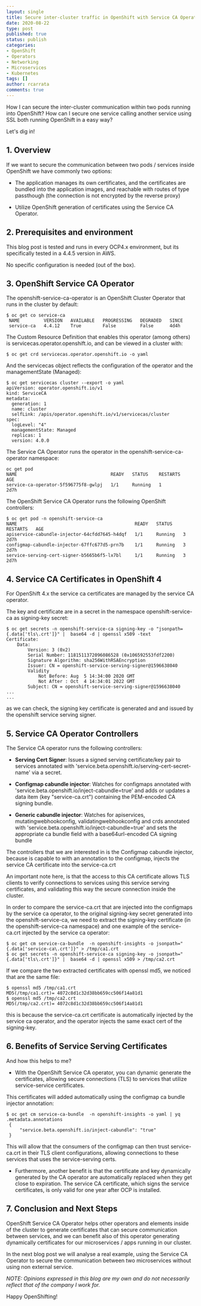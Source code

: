 ```yaml
---
layout: single
title: Secure inter-cluster traffic in OpenShift with Service CA Operator
date: 2020-08-22
type: post
published: true
status: publish
categories:
- OpenShift
- Operators
- Networking
- Microservices
- Kubernetes
tags: []
author: rcarrata
comments: true
---
```


How I can secure the inter-cluster communication within two pods running into OpenShift? How can I
secure one service calling another service using SSL both running OpenShift in a easy way?

Let's dig in!

## 1. Overview

If we want to secure the communication between two pods / services inside OpenShift we have commonly
two options:

* The application manages its own certificates, and the certificates are bundled into the
  application images, and reachable with routes of type passthough (the connection is not
  encrypted by the reverse proxy)

* Utilize OpenShift generation of certificates using the Service CA Operator.

## 2. Prerequisites and environment

This blog post is tested and runs in every OCP4.x environment, but its specifically tested in a
4.4.5 version in AWS.

No specific configuration is needed (out of the box).

## 3. OpenShift Service CA Operator

The openshift-service-ca-operator is an OpenShift Cluster Operator that runs in the cluster by
default:

```
$ oc get co service-ca
 NAME         VERSION   AVAILABLE   PROGRESSING   DEGRADED   SINCE
 service-ca   4.4.12    True        False         False      4d4h
```

The Custom Resource Definition that enables this operator (among others) is servicecas.operator.openshift.io, and can be viewed in a cluster with:

```
$ oc get crd servicecas.operator.openshift.io -o yaml
```

And the servicecas object reflects the configuration of the operator and the managementState
(Managed):

```
$ oc get servicecas cluster --export -o yaml
apiVersion: operator.openshift.io/v1
kind: ServiceCA
metadata:
  generation: 1
  name: cluster
  selfLink: /apis/operator.openshift.io/v1/servicecas/cluster
spec:
  logLevel: "4"
  managementState: Managed
  replicas: 1
  version: 4.0.0
```

The Service CA Operator runs the operator in the openshift-service-ca-operator namespace:

```
oc get pod
NAME                                   READY   STATUS    RESTARTS   AGE
service-ca-operator-5f596775f8-gwlpj   1/1     Running   1          2d7h
```

The OpenShift Service CA Operator runs the following OpenShift controllers:

```
$ oc get pod -n openshift-service-ca
NAME                                            READY   STATUS    RESTARTS   AGE
apiservice-cabundle-injector-64cfdd7645-h4dqf   1/1     Running   3          2d7h
configmap-cabundle-injector-67ffc677d5-prn7b    1/1     Running   3          2d7h
service-serving-cert-signer-b5665b6f5-lx7bl     1/1     Running   3          2d7h
```

## 4. Service CA Certificates in OpenShift 4

For OpenShift 4.x the service ca certificates are managed by the service CA operator.

The key and certificate are in a secret in the namespace openshift-service-ca as signing-key secret:

```
$ oc get secrets -n openshift-service-ca signing-key -o "jsonpath={.data['tls\.crt']}" |  base64 -d | openssl x509 -text
Certificate:
    Data:
        Version: 3 (0x2)
        Serial Number: 1181511372096086528 (0x106592553fdf2200)
        Signature Algorithm: sha256WithRSAEncryption
        Issuer: CN = openshift-service-serving-signer@1596638040
        Validity
            Not Before: Aug  5 14:34:00 2020 GMT
            Not After : Oct  4 14:34:01 2022 GMT
        Subject: CN = openshift-service-serving-signer@1596638040
...
...
```

as we can check, the signing key certificate is generated and and issued by the openshift service serving signer.

## 5. Service CA Operator Controllers

The Service CA operator runs the following controllers:

* **Serving Cert Signer**: Issues a signed serving certificate/key pair to services annotated with
  'service.beta.openshift.io/serving-cert-secret-name' via a secret.

* **Configmap cabundle injector**: Watches for configmaps annotated with
  'service.beta.openshift.io/inject-cabundle=true' and adds or updates a data item (key
  "service-ca.crt") containing the PEM-encoded CA signing bundle.

* **Generic cabundle injector**: Watches for apiservices, mutatingwebhookconfig, validatingwebhookconfig and crds annotated with 'service.beta.openshift.io/inject-cabundle=true' and sets the appropriate ca bundle field with a base64url-encoded CA signing bundle

The controllers that we are interested in is the Configmap cabundle injector, because is capable to with an annotation to the configmap, injects the service CA certificate into the service-ca.crt

An important note here, is that the access to this CA certificate allows TLS clients to verify connections to services using this service serving certificates, and validating this way the secure connection inside the cluster.

In order to compare the service-ca.crt that are injected into the configmaps by the service ca operator, to the original signing-key secret generated into the openshift-service-ca, we need to extract the signing-key certificate (in the openshift-service-ca namespace) and one example of the service-ca.crt injected by the service ca operator:

```
$ oc get cm service-ca-bundle  -n openshift-insights -o jsonpath="{.data['service-ca\.crt']}" > /tmp/ca1.crt
$ oc get secrets -n openshift-service-ca signing-key -o jsonpath="{.data['tls\.crt']}" |  base64 -d | openssl x509 > /tmp/ca2.crt
```

If we compare the two extracted certificates with openssl md5, we noticed that are the same file:

```
$ openssl md5 /tmp/ca1.crt
MD5(/tmp/ca1.crt)= 4072c8d1c32d38bb659cc506f14a81d1
$ openssl md5 /tmp/ca2.crt
MD5(/tmp/ca2.crt)= 4072c8d1c32d38bb659cc506f14a81d1
```

this is because the service-ca.crt certificate is automatically injected by the service ca operator,
and the operator injects the same exact cert of the signing-key.

## 6. Benefits of Service Serving Certificates

And how this helps to me?

* With the OpenShift Service CA operator, you can dynamic generate the certificates, allowing
secure connections (TLS) to services that utilize service-service certificates.

This certificates will added automatically using the configmap ca bundle injector annotation:

```
$ oc get cm service-ca-bundle  -n openshift-insights -o yaml | yq .metadata.annotations
 {
     "service.beta.openshift.io/inject-cabundle": "true"
 }
```

This will allow that the consumers of the configmap can then trust service-ca.crt in their TLS
client configurations, allowing connections to these services that uses the service-serving certs.

* Furthermore, another benefit is that the certificate and key dynamically generated by the CA
  operator are automatically replaced when they get close to expiration. The service CA certificate,
  which signs the service certificates, is only valid for one year after OCP is installed.

## 7. Conclusion and Next Steps

OpenShift Service CA Operator helps other operators and elements inside of the cluster to generate
certificates that can secure communication between services, and we can benefit also of this
operator generating dynamically certificates for our microservices / apps running in our cluster.

In the next blog post we will analyse a real example, using the Service CA Operator to secure the
communication between two microservices without using non external service.

*NOTE: Opinions expressed in this blog are my own and do not necessarily reflect that of the company I work for.*

Happy OpenShifting!

<script type="text/javascript" src="https://cdnjs.buymeacoffee.com/1.0.0/button.prod.min.js" data-name="bmc-button" data-slug="rcarrata" data-color="#FFDD00" data-emoji=""  data-font="Cookie" data-text="Buy me a coffee :)" data-outline-color="#000000" data-font-color="#000000" data-coffee-color="#ffffff" ></script>